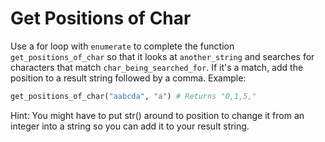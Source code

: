 # Get Positions of Char

Use a for loop with `enumerate` to complete the function `get_positions_of_char` so that it looks at `another_string` and searches for characters that match `char_being_searched_for`. If it's a match, add the position to a result string followed by a comma. Example:

```python
get_positions_of_char("aabcda", "a") # Returns "0,1,5,"
```

Hint: You might have to put str() around to position to change it from an integer into a string so you can add it to your result string.